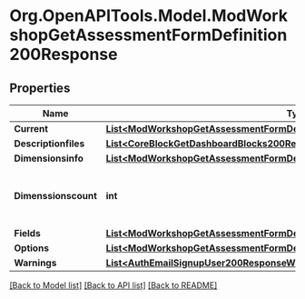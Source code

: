 # Org.OpenAPITools.Model.ModWorkshopGetAssessmentFormDefinition200Response

## Properties

Name | Type | Description | Notes
------------ | ------------- | ------------- | -------------
**Current** | [**List&lt;ModWorkshopGetAssessmentFormDefinition200ResponseCurrentInner&gt;**](ModWorkshopGetAssessmentFormDefinition200ResponseCurrentInner.md) |  | 
**Descriptionfiles** | [**List&lt;CoreBlockGetDashboardBlocks200ResponseBlocksInnerContentsFilesInner&gt;**](CoreBlockGetDashboardBlocks200ResponseBlocksInnerContentsFilesInner.md) |  | 
**Dimensionsinfo** | [**List&lt;ModWorkshopGetAssessmentFormDefinition200ResponseDimensionsinfoInner&gt;**](ModWorkshopGetAssessmentFormDefinition200ResponseDimensionsinfoInner.md) |  | 
**Dimenssionscount** | **int** | The number of dimenssions used by the form. | [default to null]
**Fields** | [**List&lt;ModWorkshopGetAssessmentFormDefinition200ResponseFieldsInner&gt;**](ModWorkshopGetAssessmentFormDefinition200ResponseFieldsInner.md) |  | 
**Options** | [**List&lt;ModWorkshopGetAssessmentFormDefinition200ResponseOptionsInner&gt;**](ModWorkshopGetAssessmentFormDefinition200ResponseOptionsInner.md) |  | 
**Warnings** | [**List&lt;AuthEmailSignupUser200ResponseWarningsInner&gt;**](AuthEmailSignupUser200ResponseWarningsInner.md) |  | [optional] 

[[Back to Model list]](../README.md#documentation-for-models) [[Back to API list]](../README.md#documentation-for-api-endpoints) [[Back to README]](../README.md)

